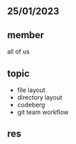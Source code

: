 ## 25/01/2023
## member 
all of us

## topic
- file layout
- directory layout
- codeberg
- git team workflow

## res
